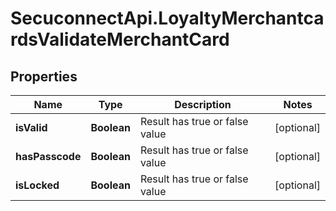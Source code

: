 # SecuconnectApi.LoyaltyMerchantcardsValidateMerchantCard

## Properties
Name | Type | Description | Notes
------------ | ------------- | ------------- | -------------
**isValid** | **Boolean** | Result has true or false value | [optional] 
**hasPasscode** | **Boolean** | Result has true or false value | [optional] 
**isLocked** | **Boolean** | Result has true or false value | [optional] 


